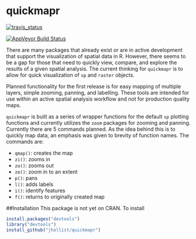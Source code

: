 quickmapr
=========

[![travis_status](https://travis-ci.org/jhollist/quickmapr.svg)](https://travis-ci.org/jhollist/)

[![AppVeyor Build Status](https://ci.appveyor.com/api/projects/status/github/jhollist/quickmapr?branch=master)](https://ci.appveyor.com/api/projects/status/github/jhollist/quickmapr)

There are many packages that already exist or are in active development that support the visualization of spatial data in R.  However, there seems to be a gap for those that need to quickly view, compare, and explore the results of a given spatial analysis. The current thinking for `quickmapr` is to allow for quick visualization of `sp` and `raster` objects. 

Planned functionality for the first release is for easy mapping of multiple layers, simple zooming, panning, and labelling.  These tools are intended for use within an active spatial analysis workflow and not for production quality maps.

`quickmapr` is built as a series of wrapper functions for the default `sp` plotting functions and currently utilizes the `zoom` packages for zooming and panning. Currently there are 5 commands planned.  As the idea behind this is to quickly map data, an emphasis was given to brevity of function names.  The commands are:

- `qmap()`: creates the map
- `zi()`: zooms in
- `zo()`: zooms out
- `ze()`: zoom in to an extent
- `p()`: pans
- `l()`: adds labels
- `i()`: identify features
- `f()`: returns to originally created map

##Installation
This package is not yet on CRAN.  To install

```r
install.packages("devtools")
library("devtools")
install_github("jhollist/quickmapr")
```



